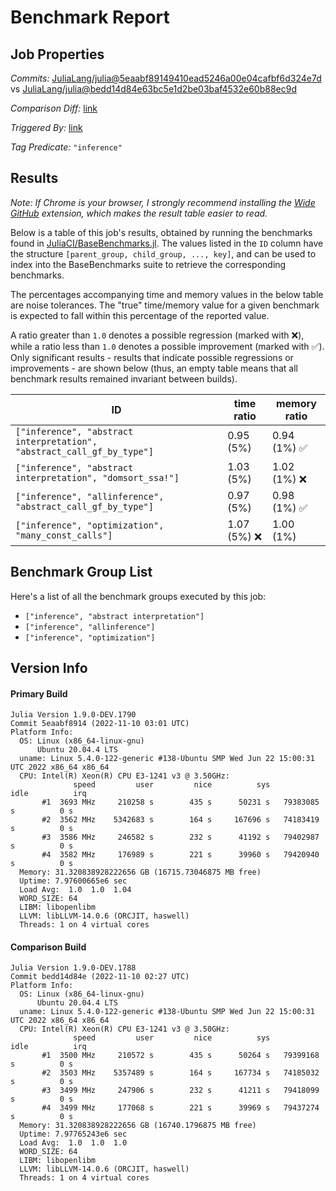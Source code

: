 # Benchmark Report

## Job Properties

*Commits:* [JuliaLang/julia@5eaabf89149410ead5246a00e04cafbf6d324e7d](https://github.com/JuliaLang/julia/commit/5eaabf89149410ead5246a00e04cafbf6d324e7d) vs [JuliaLang/julia@bedd14d84e63bc5e1d2be03baf4532e60b88ec9d](https://github.com/JuliaLang/julia/commit/bedd14d84e63bc5e1d2be03baf4532e60b88ec9d)

*Comparison Diff:* [link](https://github.com/JuliaLang/julia/compare/bedd14d84e63bc5e1d2be03baf4532e60b88ec9d..5eaabf89149410ead5246a00e04cafbf6d324e7d)

*Triggered By:* [link](https://github.com/JuliaLang/julia/pull/47505#issuecomment-1309701971)

*Tag Predicate:* `"inference"`

## Results

*Note: If Chrome is your browser, I strongly recommend installing the [Wide GitHub](https://chrome.google.com/webstore/detail/wide-github/kaalofacklcidaampbokdplbklpeldpj?hl=en)
extension, which makes the result table easier to read.*

Below is a table of this job's results, obtained by running the benchmarks found in
[JuliaCI/BaseBenchmarks.jl](https://github.com/JuliaCI/BaseBenchmarks.jl). The values
listed in the `ID` column have the structure `[parent_group, child_group, ..., key]`,
and can be used to index into the BaseBenchmarks suite to retrieve the corresponding
benchmarks.

The percentages accompanying time and memory values in the below table are noise tolerances. The "true"
time/memory value for a given benchmark is expected to fall within this percentage of the reported value.

A ratio greater than `1.0` denotes a possible regression (marked with :x:), while a ratio less
than `1.0` denotes a possible improvement (marked with :white_check_mark:). Only significant results - results
that indicate possible regressions or improvements - are shown below (thus, an empty table means that all
benchmark results remained invariant between builds).

| ID | time ratio | memory ratio |
|----|------------|--------------|
| `["inference", "abstract interpretation", "abstract_call_gf_by_type"]` | 0.95 (5%)  | 0.94 (1%) :white_check_mark: |
| `["inference", "abstract interpretation", "domsort_ssa!"]` | 1.03 (5%)  | 1.02 (1%) :x: |
| `["inference", "allinference", "abstract_call_gf_by_type"]` | 0.97 (5%)  | 0.98 (1%) :white_check_mark: |
| `["inference", "optimization", "many_const_calls"]` | 1.07 (5%) :x: | 1.00 (1%)  |

## Benchmark Group List

Here's a list of all the benchmark groups executed by this job:

- `["inference", "abstract interpretation"]`
- `["inference", "allinference"]`
- `["inference", "optimization"]`

## Version Info

#### Primary Build

```
Julia Version 1.9.0-DEV.1790
Commit 5eaabf8914 (2022-11-10 03:01 UTC)
Platform Info:
  OS: Linux (x86_64-linux-gnu)
      Ubuntu 20.04.4 LTS
  uname: Linux 5.4.0-122-generic #138-Ubuntu SMP Wed Jun 22 15:00:31 UTC 2022 x86_64 x86_64
  CPU: Intel(R) Xeon(R) CPU E3-1241 v3 @ 3.50GHz: 
              speed         user         nice          sys         idle          irq
       #1  3693 MHz     210258 s        435 s      50231 s   79383085 s          0 s
       #2  3562 MHz    5342683 s        164 s     167696 s   74183419 s          0 s
       #3  3586 MHz     246582 s        232 s      41192 s   79402987 s          0 s
       #4  3582 MHz     176989 s        221 s      39960 s   79420940 s          0 s
  Memory: 31.320838928222656 GB (16715.73046875 MB free)
  Uptime: 7.97600665e6 sec
  Load Avg:  1.0  1.0  1.04
  WORD_SIZE: 64
  LIBM: libopenlibm
  LLVM: libLLVM-14.0.6 (ORCJIT, haswell)
  Threads: 1 on 4 virtual cores

```

#### Comparison Build

```
Julia Version 1.9.0-DEV.1788
Commit bedd14d84e (2022-11-10 02:27 UTC)
Platform Info:
  OS: Linux (x86_64-linux-gnu)
      Ubuntu 20.04.4 LTS
  uname: Linux 5.4.0-122-generic #138-Ubuntu SMP Wed Jun 22 15:00:31 UTC 2022 x86_64 x86_64
  CPU: Intel(R) Xeon(R) CPU E3-1241 v3 @ 3.50GHz: 
              speed         user         nice          sys         idle          irq
       #1  3500 MHz     210572 s        435 s      50264 s   79399168 s          0 s
       #2  3503 MHz    5357489 s        164 s     167734 s   74185032 s          0 s
       #3  3499 MHz     247906 s        232 s      41211 s   79418099 s          0 s
       #4  3499 MHz     177068 s        221 s      39969 s   79437274 s          0 s
  Memory: 31.320838928222656 GB (16740.1796875 MB free)
  Uptime: 7.97765243e6 sec
  Load Avg:  1.0  1.0  1.0
  WORD_SIZE: 64
  LIBM: libopenlibm
  LLVM: libLLVM-14.0.6 (ORCJIT, haswell)
  Threads: 1 on 4 virtual cores

```
